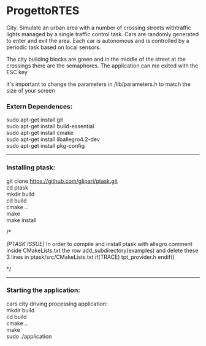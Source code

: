 # ProgettoRTES
City. ​Simulate ​an ​urban ​area ​with ​a number ​of crossing ​streets ​with ​traffic lights
managed ​by a single traffic control task. Cars are randomly generated to enter and
exit the​ area. Each car is autonomous and is controlled by a periodic task based on
local sensors.

The city building blocks are green and in the middle of the street at the crossings
there are the semaphores. The application can me exited with the ESC key

it's important to change the parameters in /lib/parameters.h to match the size of your screen

### Extern Dependences:

sudo apt-get install git\
sudo apt-get install build-essential\
sudo apt-get install cmake\
sudo apt-get install liballegro4.2-dev\
sudo apt-get install pkg-config

--------------------------------------------------------------------------------------------

### Installing ptask:

git clone https://github.com/glipari/ptask.git \
cd ptask\
mkdir build\
cd build\
cmake ..\
make\
make install

/* 

  _(PTASK ISSUE)_
  In order to compile and install ptask with allegro comment inside CMakeLists.txt the row
  add_subdirectory(examples)
  and delete these 3 lines in ptask/src/CMakeLists.txt
  if(TRACE)
   tpt_provider.h
  endif()

*/

------------------------------------------------------------------------------------------

### Starting the application:

cars city driving processing application:\
mkdir build\
cd build\
cmake ..\
make\
sudo ./application
